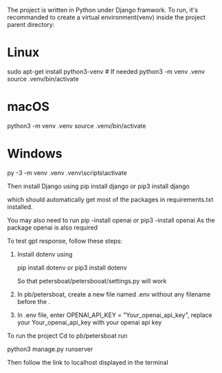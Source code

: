 The project is written in Python under Django framwork. To run, it's recommanded to create a virtual environment(venv) inside the project parent directory:

# Linux
sudo apt-get install python3-venv    # If needed
python3 -m venv .venv
source .venv/bin/activate

# macOS
python3 -m venv .venv
source .venv/bin/activate

# Windows
py -3 -m venv .venv
.venv\scripts\activate

Then install Django using 
pip install django
or
pip3 install django

which should automatically get most of the packages in requirements.txt installed.

You may also need to run 
  pip -install openai
  or
  pip3 -install openai 
As the package openai is also required

To test gpt response, follow these steps:

1. Install dotenv using

   pip install dotenv
   or
   pip3 install dotenv

   So that petersboat/petersbooat/settings.py will work
   
2. In pb/petersboat, create a new file named .env without any filename before the . 
4. In .env file, enter OPENAI_API_KEY = "Your_openai_api_key", replace your Your_openai_api_key with your openai api key

To run the project
Cd to pb/petersboat
run

python3 manage.py runserver

Then follow the link to localhost displayed in the terminal
   
